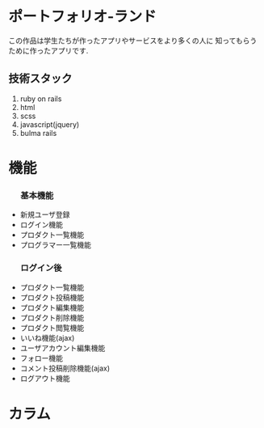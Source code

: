 <h1>ポートフォリオ-ランド</h1>
この作品は学生たちが作ったアプリやサービスをより多くの人に
知ってもらうために作ったアプリです.
<h2>技術スタック</h2>
<ol>
  <li>ruby on rails</li>
  <li>html</li>
  <li>scss</li>
  <li>javascript(jquery)</li>
  <li>bulma rails</li>
</ol>
<h1>機能</h1>
<ul>
  <h3>基本機能</h3>
  <li>新規ユーザ登録</li>
  <li>ログイン機能</li>
  <li>プロダクト一覧機能</li>
  <li>プログラマー一覧機能</li>
  <h3>ログイン後</h3>
  <li>プロダクト一覧機能</li>
  <li>プロダクト投稿機能</li>
  <li>プロダクト編集機能</li>
  <li>プロダクト削除機能</li>
  <li>プロダクト閲覧機能</li>
  <li>いいね機能(ajax)</li>
  <li>ユーザアカウント編集機能</li>
  <li>フォロー機能</li>
  <li>コメント投稿削除機能(ajax)</li>
  <li>ログアウト機能</li>
</ul>

<h1>カラム</h1>

<table></table>
